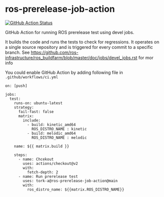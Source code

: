 ros-prerelease-job-action
=========================

[![GitHub Action Status](https://github.com/tork-a/ros-prerelease-job-action/actions/workflows/main.yml/badge.svg)](https://github.com/tork-a/ros-prerelease-job-action/actions/workflows/main.yml)


GitHub Action for running ROS prerelease test using devel jobs.

It builds the code and runs the tests to check for regressions.
It operates on a single source repository and is triggered for every commit to a specific branch.
See https://github.com/ros-infrastructure/ros_buildfarm/blob/master/doc/jobs/devel_jobs.rst for mor info


You could enable GitHub Action by adding following file in `.github/workflows/ci.yml`

```
on: [push]

jobs:
  test:
    runs-on: ubuntu-latest
    strategy:
      fail-fast: false
      matrix:
        include:
          - build: kinetic_amd64
            ROS_DISTRO_NAME : kinetic
          - build: melodic_amd64
            ROS_DISTRO_NAME : melodic

    name: ${{ matrix.build }}

    steps:
      - name: Chcekout
        uses: actions/checkout@v2
        with:
          fetch-depth: 2
      - name: Run prerelease test
        uses: tork-a@ros-prerelease-job-action@main
        with:
          ros_distro_name: ${{matrix.ROS_DISTRO_NAME}}
```

